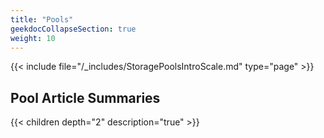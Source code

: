 ```yaml
---
title: "Pools"
geekdocCollapseSection: true
weight: 10
---
```


{{< include file="/_includes/StoragePoolsIntroScale.md" type="page" >}}

## Pool Article Summaries

{{< children depth="2" description="true" >}}
